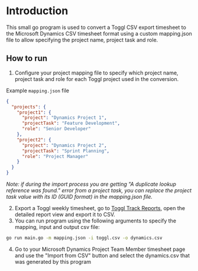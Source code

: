 # Introduction

This small go program is used to convert a Toggl CSV export timesheet to the
Microsoft Dynamics CSV timesheet format using a custom mapping.json file to
allow specifying the project name, project task and role.

## How to run

1. Configure your project mapping file to specify which project name, project
task and role for each Toggl project used in the conversion.

Example `mapping.json` file

```json
{
  "projects": {
    "project1": {
      "project": "Dynamics Project 1",
      "projectTask": "Feature Development",
      "role": "Senior Developer"
    },
    "project2": {
      "project": "Dynamics Project 2",
      "projectTask": "Sprint Planning",
      "role": "Project Manager"
    }
  }
}
```

_Note: if during the import process you are getting "A duplicate lookup reference was found." error from a project task, you can replace the project task value with its ID (GUID format) in the mapping.json file._

2. Export a Toggl weekly timesheet, go to [Toggl Track Reports](https://track.toggl.com/reports), open the detailed report view and export it to CSV.
3. You can run program using the following arguments to specify the mapping, input and output csv file:

```bash
go run main.go -m mapping.json -i toggl.csv -o dynamics.csv
```

4. Go to your Microsoft Dynamics Project Team Member timesheet page and use the "Import from CSV" button and select the dynamics.csv that was generated by this program
